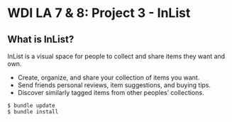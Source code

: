 # WDI LA 7 & 8: Project 3 - InList

## What is InList?
InList is a visual space for people to collect and share items they want and own.

* Create, organize, and share your collection of items you want.
* Send friends personal reviews, item suggestions, and buying tips.
* Discover similarly tagged items from other peoples’ collections.

```
$ bundle update
$ bundle install
```